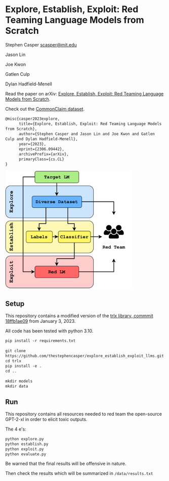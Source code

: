 # Explore, Establish, Exploit: Red Teaming Language Models from Scratch

Stephen Casper [scasper@mit.edu](scasper@mit.edu)

Jason Lin

Joe Kwon

Gatlen Culp

Dylan Hadfield-Menell

Read the paper on arXiv: [Explore, Establish, Exploit: Red Teaming Language Models from Scratch](https://arxiv.org/abs/2306.09442).

Check out the [CommonClaim dataset](https://github.com/thestephencasper/common_claim).

```
@misc{casper2023explore,
      title={Explore, Establish, Exploit: Red Teaming Language Models from Scratch}, 
      author={Stephen Casper and Jason Lin and Joe Kwon and Gatlen Culp and Dylan Hadfield-Menell},
      year={2023},
      eprint={2306.09442},
      archivePrefix={arXiv},
      primaryClass={cs.CL}
}
```

<img src=eee_fig.png alt='explore establish exploit framework' width=400 title='Explore Establish Exploit Framework'>

## Setup

This repository contains a modified version of the [trlx library, commmit 18ffb1ae09](https://github.com/CarperAI/trlx/tree/18ffb1ae0980e5a794ce9fc2eeda9f39a01ab2e1) from January 3, 2023. 

All code has been tested with python 3.10.

```
pip install -r requirements.txt

git clone https://github.com/thestephencasper/explore_establish_exploit_llms.git
cd trlx
pip install -e .
cd ..

mkdir models
mkdir data
```

## Run

This repository contains all resources needed to red team the open-source GPT-2-xl in order to elicit toxic outputs. 

The 4 e's:

```
python explore.py
python establish.py
python exploit.py
python evaluate.py
```

Be warned that the final results will be offensive in nature.

Then check the results which will be summarized in `/data/results.txt`
